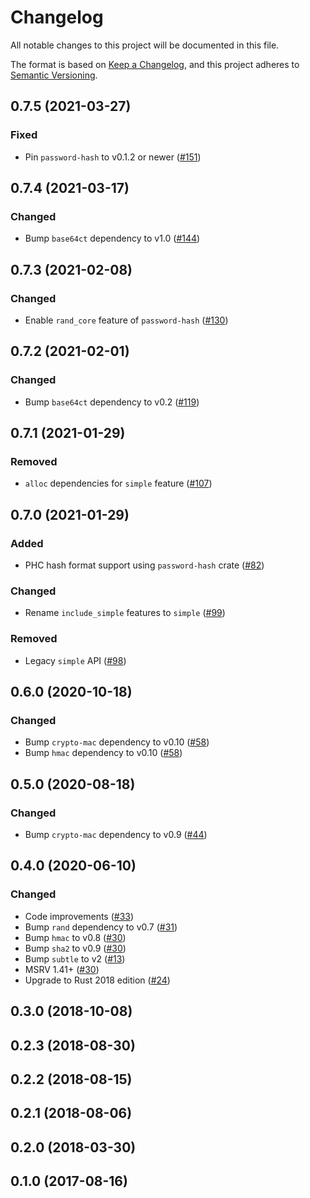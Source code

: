 # Changelog

All notable changes to this project will be documented in this file.

The format is based on [Keep a Changelog](https://keepachangelog.com/en/1.0.0/),
and this project adheres to [Semantic Versioning](https://semver.org/spec/v2.0.0.html).

## 0.7.5 (2021-03-27)
### Fixed
- Pin `password-hash` to v0.1.2 or newer ([#151])

[#151]: https://github.com/RustCrypto/password-hashing/pull/151

## 0.7.4 (2021-03-17)
### Changed
- Bump `base64ct` dependency to v1.0 ([#144])

[#144]: https://github.com/RustCrypto/password-hashing/pull/144

## 0.7.3 (2021-02-08)
### Changed
- Enable `rand_core` feature of `password-hash` ([#130])

[#130]: https://github.com/RustCrypto/password-hashing/pull/130

## 0.7.2 (2021-02-01)
### Changed
- Bump `base64ct` dependency to v0.2 ([#119])

[#119]: https://github.com/RustCrypto/password-hashing/pull/119

## 0.7.1 (2021-01-29)
### Removed
- `alloc` dependencies for `simple` feature ([#107])

[#107]: https://github.com/RustCrypto/password-hashing/pull/107

## 0.7.0 (2021-01-29)
### Added
- PHC hash format support using `password-hash` crate ([#82])

### Changed
- Rename `include_simple` features to `simple` ([#99])

### Removed
- Legacy `simple` API ([#98])

[#82]: https://github.com/RustCrypto/password-hashing/pull/82
[#98]: https://github.com/RustCrypto/password-hashing/pull/98
[#99]: https://github.com/RustCrypto/password-hashing/pull/99

## 0.6.0 (2020-10-18)
### Changed
- Bump `crypto-mac` dependency to v0.10 ([#58])
- Bump `hmac` dependency to v0.10 ([#58])

[#58]: https://github.com/RustCrypto/password-hashing/pull/58

## 0.5.0 (2020-08-18)
### Changed
- Bump `crypto-mac` dependency to v0.9 ([#44])

[#44]: https://github.com/RustCrypto/password-hashing/pull/44

## 0.4.0 (2020-06-10)
### Changed
- Code improvements ([#33])
- Bump `rand` dependency to v0.7 ([#31])
- Bump `hmac` to v0.8 ([#30])
- Bump `sha2` to v0.9 ([#30])
- Bump `subtle` to v2 ([#13])
- MSRV 1.41+ ([#30])
- Upgrade to Rust 2018 edition ([#24])

[#33]: https://github.com/RustCrypto/password-hashing/pull/33
[#31]: https://github.com/RustCrypto/password-hashing/pull/31
[#30]: https://github.com/RustCrypto/password-hashing/pull/30
[#24]: https://github.com/RustCrypto/password-hashing/pull/24
[#13]: https://github.com/RustCrypto/password-hashing/pull/13

## 0.3.0 (2018-10-08)

## 0.2.3 (2018-08-30)

## 0.2.2 (2018-08-15)

## 0.2.1 (2018-08-06)

## 0.2.0 (2018-03-30)

## 0.1.0 (2017-08-16)
